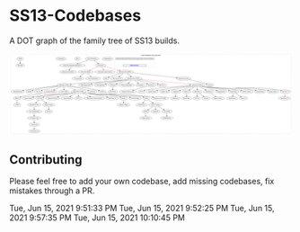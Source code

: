 # SS13-Codebases
A DOT graph of the family tree of SS13 builds.

![Graphviz graph](./out/tree.svg?sanitize=true)
<!-- **Compiled: October 16th, 2020 - 12:01AM** -->

## Contributing
Please feel free to add your own codebase, add missing codebases, fix mistakes through a PR.

Tue, Jun 15, 2021  9:51:33 PM
Tue, Jun 15, 2021  9:52:25 PM
Tue, Jun 15, 2021  9:57:35 PM
Tue, Jun 15, 2021 10:10:45 PM
